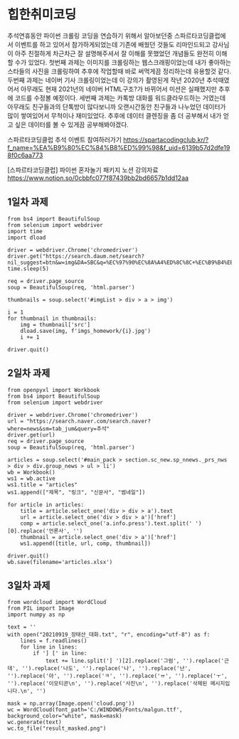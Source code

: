 # 힙한취미코딩
추석연휴동안 파이썬 크롤링 코딩을 연습하기 위해서 알아보던중
스파르타코딩클럽에서 이벤트를 하고 있어서 참가하게되었는데
기존에 배웠던 것들도 리마인드되고
강사님이 아주 친절하게 차근차근 잘 설명해주셔서
잘 이해를 못했었던 개념들도 완전히 이해할 수가 있었다.
첫번째 과제는 이미지를 크롤링하는 웹스크래핑이었는데
내가 좋아하는 스타들의 사진을 크롤링하여
추후에 작업할때 바로 써먹게끔 정리하는데 유용할것 같다.
두번째 과제는 네이버 기사 크롤링이었는데
이 강의가 촬영된게 작년 2020년 추석때였어서
아무래도 현재 2021년의 네이버 HTML구조?가 바뀌어서
미션은 실패했지만 추후에 코드를 수정볼 예정이다.
세번째 과제는 카톡방 대화를 워드클라우드하는 거였는데
아무래도 친구들과의 단톡방이 많다보니까
오랜시간동안 친구들과 나누었던 데이터가 많이 쌓여있어서
무척이나 재미있었다.
추후에 데이터 클렌징을 좀 더 공부해서
내가 얻고 싶은 데이터를 볼 수 있게끔 공부해봐야겠다.

스파르타코딩클럽 추석 이벤트 참여하러가기
https://spartacodingclub.kr/?f_name=%EA%B9%80%EC%84%B8%ED%99%98&f_uid=6139b57d2dfe198f0c6aa773

[스파르타코딩클럽] 파이썬 혼자놀기 패키지 노션 강의자료
https://www.notion.so/0cbbfc077f87439bb2bd6657b1dd12aa

## 1일차 과제

    from bs4 import BeautifulSoup
    from selenium import webdriver
    import time
    import dload

    driver = webdriver.Chrome('chromedriver')
    driver.get("https://search.daum.net/search?nil_suggest=btn&w=img&DA=SBC&q=%EC%97%90%EC%8A%A4%ED%8C%8C+%EC%B9%B4%EB%A6%AC%EB%82%98")
    time.sleep(5)

    req = driver.page_source
    soup = BeautifulSoup(req, 'html.parser')

    thumbnails = soup.select('#imgList > div > a > img')

    i = 1
    for thumbnail in thumbnails:
        img = thumbnail['src']
        dload.save(img, f'imgs_homework/{i}.jpg')
        i += 1

    driver.quit()

## 2일차 과제

    from openpyxl import Workbook
    from bs4 import BeautifulSoup
    from selenium import webdriver

    driver = webdriver.Chrome('chromedriver')
    url = "https://search.naver.com/search.naver?where=news&sm=tab_jum&query=추석"
    driver.get(url)
    req = driver.page_source
    soup = BeautifulSoup(req, 'html.parser')

    articles = soup.select('#main_pack > section.sc_new.sp_nnews._prs_nws > div > div.group_news > ul > li')
    wb = Workbook()
    ws1 = wb.active
    ws1.title = "articles"
    ws1.append(["제목", "링크", "신문사", "썸네일"])

    for article in articles:
        title = article.select_one('div > div > a').text
        url = article.select_one('div > div > a')['href']
        comp = article.select_one('a.info.press').text.split(' ')[0].replace('언론사', '')
        thumbnail = article.select_one('div > a')['href']
        ws1.append([title, url, comp, thumbnail])

    driver.quit()
    wb.save(filename='articles.xlsx')



## 3일차 과제

    from wordcloud import WordCloud
    from PIL import Image
    import numpy as np

    text = ''
    with open("20210919_장태산_대화.txt", "r", encoding="utf-8") as f:
        lines = f.readlines()
        for line in lines:
            if '] [' in line:
                text += line.split('] ')[2].replace('그럼', '').replace('근데', '').replace('나도', '').replace('나', '').replace('난', '').replace('아', '').replace('ㅋ', '').replace('ㅠ', '').replace('ㅜ', '').replace('이모티콘\n', '').replace('사진\n', '').replace('삭제된 메시지입니다.\n', '')

    mask = np.array(Image.open('cloud.png'))
    wc = WordCloud(font_path='C:/WINDOWS/Fonts/malgun.ttf', background_color="white", mask=mask)
    wc.generate(text)
    wc.to_file("result_masked.png")
